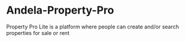 # Andela-Property-Pro
Property Pro Lite is a platform where people can create and/or search properties for sale or rent
